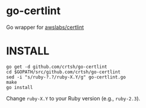 # go-certlint
Go wrapper for [awslabs/certlint](https://github.com/awslabs/certlint)

# INSTALL
```
go get -d github.com/crtsh/go-certlint
cd $GOPATH/src/github.com/crtsh/go-certlint
sed -i "s/ruby-?.?/ruby-X.Y/g" go-certlint.go
make
go install
```
Change `ruby-X.Y` to your Ruby version (e.g., `ruby-2.3`).

